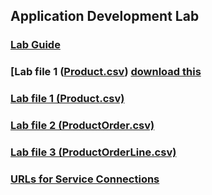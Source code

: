 ## Application Development Lab

### [Lab Guide](applicationdevelopment-labguide.md)

### [Lab file 1 (<a href="files/Product.csv" download="Product.csv">Product.csv</a>) <a href="files/Product.csv" download="Product.csv">download this</a>

### [Lab file 1 (Product.csv)](https://raw.githubusercontent.com/oracle/learning-library/ospa-library/appdev/application-development-lab/master/files/Product.csv)

### [Lab file 2 (ProductOrder.csv)](https://raw.githubusercontent.com/oracle/learning-library/ospa-library/appdev/application-development-lab/files/ProductOrder.csv)

### [Lab file 3 (ProductOrderLine.csv)](https://raw.githubusercontent.com/oracle/learning-library/ospa-library/appdev/application-development-lab/files/ProductOrderLine.csv)

### [URLs for Service Connections](https://raw.githubusercontent.com/oracle/learning-library/ospa-library/appdev/application-development-lab/files/AppDev_Endpoints.txt)
